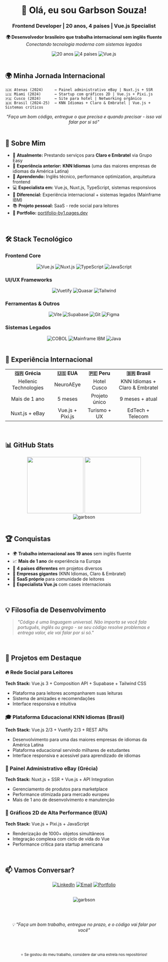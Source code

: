 <div align="center">
  <h1>👋 Olá, eu sou Garbson Souza!</h1>
  <h3>Frontend Developer | 20 anos, 4 países | Vue.js Specialist</h3>
  
  <p>
    <strong>🌍 Desenvolvedor brasileiro que trabalha internacional sem inglês fluente</strong><br>
    <em>Conectando tecnologia moderna com sistemas legados</em>
  </p>
  
  <div>
    <img src="https://img.shields.io/badge/Idade-20%20anos-blue?style=for-the-badge" alt="20 anos"/>
    <img src="https://img.shields.io/badge/Países-4-green?style=for-the-badge" alt="4 países"/>
    <img src="https://img.shields.io/badge/Vue.js-Specialist-4FC08D?style=for-the-badge&logo=vue.js&logoColor=white" alt="Vue.js"/>
  </div>
</div>

<br>

## 🌍 Minha Jornada Internacional

```
🇬🇷 Atenas (2024)     → Painel administrativo eBay | Nuxt.js + SSR
🇺🇸 Miami (2024)      → Startup com gráficos 2D | Vue.js + Pixi.js  
🇵🇪 Cusco (2024)      → Site para hotel | Networking orgânico
🇧🇷 Brasil (2024-25)  → KNN Idiomas + Claro & Embratel | Vue.js + Sistemas críticos
```

<div align="center">
  <em>"Faça um bom código, entregue o que precisa e quando precisar - isso vai falar por si só"</em>
</div>

<br>

## 🚀 Sobre Mim

- 🔭 **Atualmente:** Prestando serviços para **Claro e Embratel** via Grupo Easy
- 🏢 **Experiência anterior:** **KNN Idiomas** (uma das maiores empresas de idiomas da América Latina)
- 🌱 **Aprendendo:** Inglês técnico, performance optimization, arquitetura frontend
- 💻 **Especialista em:** Vue.js, Nuxt.js, TypeScript, sistemas responsivos
- 🎯 **Diferencial:** Experiência internacional + sistemas legados (Mainframe IBM)
- 📚 **Projeto pessoal:** SaaS - rede social para leitores
- 🎨 **Portfolio:** [portifolio-by1.pages.dev](https://portifolio-by1.pages.dev/)

<br>

## 🛠️ Stack Tecnológico

### Frontend Core
<div align="center">
  <img src="https://img.shields.io/badge/Vue.js-4FC08D?style=for-the-badge&logo=vue.js&logoColor=white" alt="Vue.js"/>
  <img src="https://img.shields.io/badge/Nuxt.js-00C58E?style=for-the-badge&logo=nuxt.js&logoColor=white" alt="Nuxt.js"/>
  <img src="https://img.shields.io/badge/TypeScript-3178C6?style=for-the-badge&logo=typescript&logoColor=white" alt="TypeScript"/>
  <img src="https://img.shields.io/badge/JavaScript-F7DF1E?style=for-the-badge&logo=javascript&logoColor=black" alt="JavaScript"/>
</div>

### UI/UX Frameworks
<div align="center">
  <img src="https://img.shields.io/badge/Vuetify-1867C0?style=for-the-badge&logo=vuetify&logoColor=white" alt="Vuetify"/>
  <img src="https://img.shields.io/badge/Quasar-1976D2?style=for-the-badge&logo=quasar&logoColor=white" alt="Quasar"/>
  <img src="https://img.shields.io/badge/Tailwind_CSS-38B2AC?style=for-the-badge&logo=tailwind-css&logoColor=white" alt="Tailwind"/>
</div>

### Ferramentas & Outros
<div align="center">
  <img src="https://img.shields.io/badge/Vite-646CFF?style=for-the-badge&logo=vite&logoColor=white" alt="Vite"/>
  <img src="https://img.shields.io/badge/Supabase-3ECF8E?style=for-the-badge&logo=supabase&logoColor=white" alt="Supabase"/>
  <img src="https://img.shields.io/badge/Git-F05032?style=for-the-badge&logo=git&logoColor=white" alt="Git"/>
  <img src="https://img.shields.io/badge/Figma-F24E1E?style=for-the-badge&logo=figma&logoColor=white" alt="Figma"/>
</div>

### Sistemas Legados
<div align="center">
  <img src="https://img.shields.io/badge/COBOL-005CA5?style=for-the-badge" alt="COBOL"/>
  <img src="https://img.shields.io/badge/Mainframe_IBM-006699?style=for-the-badge" alt="Mainframe IBM"/>
  <img src="https://img.shields.io/badge/Java-ED8B00?style=for-the-badge&logo=openjdk&logoColor=white" alt="Java"/>
</div>

<br>

## 🎯 Experiência Internacional

<table align="center">
  <tr>
    <td align="center"><strong>🇬🇷 Grécia</strong></td>
    <td align="center"><strong>🇺🇸 EUA</strong></td>
    <td align="center"><strong>🇵🇪 Peru</strong></td>
    <td align="center"><strong>🇧🇷 Brasil</strong></td>
  </tr>
  <tr>
    <td align="center">Hellenic Technologies</td>
    <td align="center">NeuroAEye</td>
    <td align="center">Hotel Cusco</td>
    <td align="center">KNN Idiomas + Claro & Embratel</td>
  </tr>
  <tr>
    <td align="center">Mais de 1 ano</td>
    <td align="center">5 meses</td>
    <td align="center">Projeto único</td>
    <td align="center">9 meses + atual</td>
  </tr>
  <tr>
    <td align="center">Nuxt.js + eBay</td>
    <td align="center">Vue.js + Pixi.js</td>
    <td align="center">Turismo + UX</td>
    <td align="center">EdTech + Telecom</td>
  </tr>
</table>

<br>

## 📊 GitHub Stats

<div align="center">
  <img height="180em" src="https://github-readme-stats.vercel.app/api?username=garbson&show_icons=true&theme=tokyonight&include_all_commits=true&count_private=true"/>
  <img height="180em" src="https://github-readme-stats.vercel.app/api/top-langs/?username=garbson&layout=compact&langs_count=7&theme=tokyonight"/>
</div>

<div align="center">
  <img src="https://github-readme-streak-stats.herokuapp.com/?user=garbson&theme=tokyonight" alt="garbson"/>
</div>

<br>

## 🏆 Conquistas

- 🌍 **Trabalho internacional aos 19 anos** sem inglês fluente
- 📈 **Mais de 1 ano** de experiência na Europa
- 🚀 **4 países diferentes** em projetos diversos
- 🏢 **Empresas gigantes** (KNN Idiomas, Claro & Embratel)
- 📱 **SaaS próprio** para comunidade de leitores
- 🎯 **Especialista Vue.js** com cases internacionais

<br>

## 💡 Filosofia de Desenvolvimento

> *"Código é uma linguagem universal. Não importa se você fala português, inglês ou grego - se seu código resolve problemas e entrega valor, ele vai falar por si só."*

<br>

## 🌟 Projetos em Destaque

### 🔥 Rede Social para Leitores
**Tech Stack:** Vue.js 3 + Composition API + Supabase + Tailwind CSS
- Plataforma para leitores acompanharem suas leituras
- Sistema de amizades e recomendações
- Interface responsiva e intuitiva

### 🎓 Plataforma Educacional KNN Idiomas (Brasil)
**Tech Stack:** Vue.js 2/3 + Vuetify 2/3 + REST APIs
- Desenvolvimento para uma das maiores empresas de idiomas da América Latina
- Plataforma educacional servindo milhares de estudantes
- Interface responsiva e acessível para aprendizado de idiomas

### 🎯 Painel Administrativo eBay (Grécia)
**Tech Stack:** Nuxt.js + SSR + Vue.js + API Integration
- Gerenciamento de produtos para marketplace
- Performance otimizada para mercado europeu
- Mais de 1 ano de desenvolvimento e manutenção

### 🎨 Gráficos 2D de Alta Performance (EUA)
**Tech Stack:** Vue.js + Pixi.js + JavaScript
- Renderização de 1000+ objetos simultâneos
- Integração complexa com ciclo de vida do Vue
- Performance crítica para startup americana

<br>

## 📫 Vamos Conversar?

<div align="center">
  
  [![LinkedIn](https://img.shields.io/badge/LinkedIn-0077B5?style=for-the-badge&logo=linkedin&logoColor=white)](https://www.linkedin.com/in/garbson-souza-0744a825a/)
  [![Email](https://img.shields.io/badge/Email-D14836?style=for-the-badge&logo=gmail&logoColor=white)](mailto:garbsonsouza2602@gmail.com)
  [![Portfolio](https://img.shields.io/badge/Portfolio-000000?style=for-the-badge&logo=About.me&logoColor=white)](https://portifolio-by1.pages.dev/)
  
</div>

<div align="center">
  <br>
  <img src="https://komarev.com/ghpvc/?username=garbson&label=Profile%20views&color=0e75b6&style=flat" alt="garbson"/>
  
  <br><br>
  
  <em>💡 "Faça um bom trabalho, entregue no prazo, e o código vai falar por você"</em>
  
  <br><br>
  
  <sub>⭐ Se gostou do meu trabalho, considere dar uma estrela nos repositórios!</sub>
</div>
